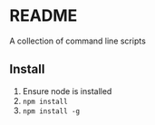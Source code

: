 # README

A collection of command line scripts

## Install
1. Ensure node is installed
2. `npm install`
3. `npm install -g`
